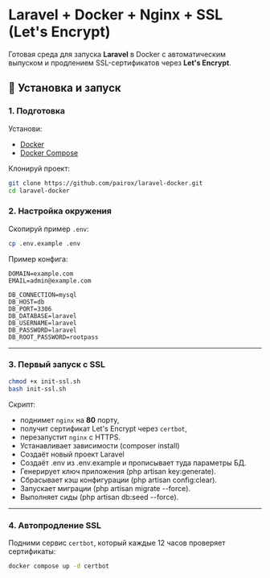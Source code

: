 # Laravel + Docker + Nginx + SSL (Let's Encrypt)

Готовая среда для запуска **Laravel** в Docker с автоматическим выпуском и продлением SSL-сертификатов через **Let's Encrypt**.


## 🚀 Установка и запуск

### 1. Подготовка
Установи:
- [Docker](https://docs.docker.com/get-docker/)
- [Docker Compose](https://docs.docker.com/compose/)

Клонируй проект:
```bash
git clone https://github.com/pairox/laravel-docker.git
cd laravel-docker
```

### 2. Настройка окружения
Скопируй пример `.env`:
```bash
cp .env.example .env
```

Пример конфига:
```dotenv
DOMAIN=example.com
EMAIL=admin@example.com

DB_CONNECTION=mysql
DB_HOST=db
DB_PORT=3306
DB_DATABASE=laravel
DB_USERNAME=laravel
DB_PASSWORD=laravel
DB_ROOT_PASSWORD=rootpass
```
---

### 3. Первый запуск с SSL
```bash
chmod +x init-ssl.sh
bash init-ssl.sh
```

Скрипт:
- поднимет `nginx` на **80** порту,  
- получит сертификат Let's Encrypt через `certbot`,  
- перезапустит `nginx` с HTTPS.  
- Устанавливает зависимости (composer install)
- Создаёт новый проект Laravel
- Создаёт .env из .env.example и прописывает туда параметры БД.
- Генерирует ключ приложения (php artisan key:generate).
- Сбрасывает кэш конфигурации (php artisan config:clear).
- Запускает миграции (php artisan migrate --force).
- Выполняет сиды (php artisan db:seed --force).

---

### 4. Автопродление SSL
Подними сервис `certbot`, который каждые 12 часов проверяет сертификаты:
```bash
docker compose up -d certbot
```
